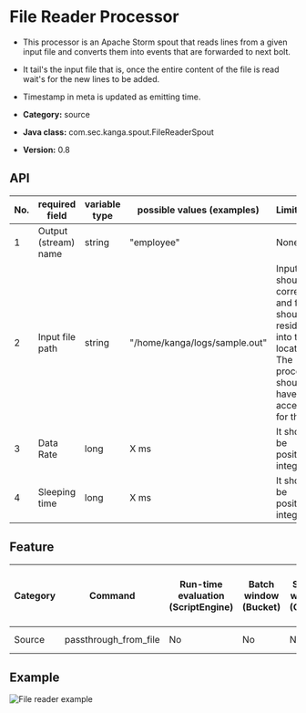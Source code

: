 File Reader Processor
=====================

* This processor is an Apache Storm spout that reads lines from a given input file and converts them into events that are forwarded to next bolt.
* It tail's the input file that is, once the entire content of the file is read wait's for the new lines to be added.
* Timestamp in meta is updated as emitting time.

* __Category:__ source
* __Java class:__ com.sec.kanga.spout.FileReaderSpout
* __Version:__ 0.8

## API

|No.|required field      |variable type|possible values (examples)   |Limitation                                                                                                                      |
|---|--------------------|-------------|-----------------------------|--------------------------------------------------------------------------------------------------------------------------------|
|1  |Output (stream) name|string       |"employee"                   |None                                                                                                                            |
|2  |Input file path     |string       |"/home/kanga/logs/sample.out"|Input path should be correct and file should be resides into that location<br>The processor should have read access for the file|
|3  |Data Rate           |long         |X ms                         |It should be positive integer                                                                                                   |
|4  |Sleeping time       |long         |X ms                         |It should be positive integer                                                                                                   |

## Feature

|Category|Command              |Run-time evaluation (ScriptEngine)|Batch window (Bucket)|Sliding window (Queue)|Access previous values through expression|Group by|Crontab expression|Input event type|Output event type |
|--------|---------------------|----------------------------------|---------------------|----------------------|-----------------------------------------|--------|------------------|----------------|------------------|
|Source  |passthrough_from_file|No                                |No                   |No                    |No                                       |No      |No                |Lines in file   |Collection (Lines)|

## Example

![File reader example][filereader_example]

[filereader_example]: images/source_filereader_example.png